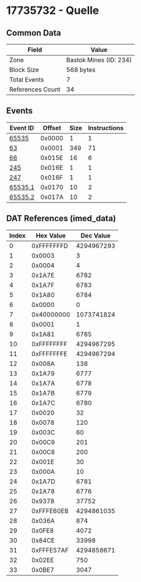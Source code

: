 # 17735732 - Quelle

## Common Data

| Field            | Value                  |
|------------------|------------------------|
| Zone             | Bastok Mines (ID: 234) |
| Block Size       | 568 bytes              |
| Total Events     | 7                      |
| References Count | 34                     |

## Events

| Event ID                | Offset   |   Size |   Instructions |
|-------------------------|----------|--------|----------------|
| [65535](./65535.md)     | 0x0000   |      1 |              1 |
| [63](./63.md)           | 0x0001   |    349 |             71 |
| [66](./66.md)           | 0x015E   |     16 |              6 |
| [245](./245.md)         | 0x016E   |      1 |              1 |
| [247](./247.md)         | 0x016F   |      1 |              1 |
| [65535.1](./65535.1.md) | 0x0170   |     10 |              2 |
| [65535.2](./65535.2.md) | 0x017A   |     10 |              2 |

## DAT References (imed_data)

|   Index | Hex Value   |   Dec Value |
|---------|-------------|-------------|
|       0 | 0xFFFFFFFD  |  4294967293 |
|       1 | 0x0003      |           3 |
|       2 | 0x0004      |           4 |
|       3 | 0x1A7E      |        6782 |
|       4 | 0x1A7F      |        6783 |
|       5 | 0x1A80      |        6784 |
|       6 | 0x0000      |           0 |
|       7 | 0x40000000  |  1073741824 |
|       8 | 0x0001      |           1 |
|       9 | 0x1A81      |        6785 |
|      10 | 0xFFFFFFFF  |  4294967295 |
|      11 | 0xFFFFFFFE  |  4294967294 |
|      12 | 0x008A      |         138 |
|      13 | 0x1A79      |        6777 |
|      14 | 0x1A7A      |        6778 |
|      15 | 0x1A7B      |        6779 |
|      16 | 0x1A7C      |        6780 |
|      17 | 0x0020      |          32 |
|      18 | 0x0078      |         120 |
|      19 | 0x003C      |          60 |
|      20 | 0x00C9      |         201 |
|      21 | 0x00C8      |         200 |
|      22 | 0x001E      |          30 |
|      23 | 0x000A      |          10 |
|      24 | 0x1A7D      |        6781 |
|      25 | 0x1A78      |        6776 |
|      26 | 0x9378      |       37752 |
|      27 | 0xFFFE60EB  |  4294861035 |
|      28 | 0x036A      |         874 |
|      29 | 0x0FE8      |        4072 |
|      30 | 0x84CE      |       33998 |
|      31 | 0xFFFE57AF  |  4294858671 |
|      32 | 0x02EE      |         750 |
|      33 | 0x0BE7      |        3047 |
